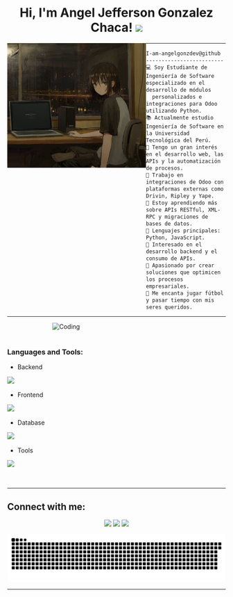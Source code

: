 <h1 align="center">
Hi, I'm Angel Jefferson Gonzalez Chaca!
  <img src="https://media.giphy.com/media/hvRJCLFzcasrR4ia7z/giphy.gif" width="30"></h1>

<img align="left" src="https://github.com/I-am-vishalmaurya/I-am-vishalmaurya/blob/main/cropped_image.png" alt="Unfortunately I didn't find the author of the pic, feel to open a pull request if found" width="320" />

<hr>

```
I-am-angelgonzdev@github
-------------------------
💻 Soy Estudiante de Ingeniería de Software especializado en el desarrollo de módulos
  personalizados e integraciones para Odoo utilizando Python.
📚 Actualmente estudio Ingeniería de Software en la Universidad Tecnológica del Perú.
📝 Tengo un gran interés en el desarrollo web, las APIs y la automatización de procesos.
🔭 Trabajo en integraciones de Odoo con plataformas externas como Drivin, Ripley y Yape.
🌱 Estoy aprendiendo más sobre APIs RESTful, XML-RPC y migraciones de bases de datos.
🌟 Lenguajes principales: Python, JavaScript.
🚩 Interesado en el desarrollo backend y el consumo de APIs.
💖 Apasionado por crear soluciones que optimicen los procesos empresariales.
🎵 Me encanta jugar fútbol y pasar tiempo con mis seres queridos.
```
--------

<img align="right" alt="Coding" width="400" src="https://user-images.githubusercontent.com/74038190/229223263-cf2e4b07-2615-4f87-9c38-e37600f8381a.gif">
<br><br>

<h3 align="left">Languages and Tools:</h3>

- Backend
<p align="left">
  <a href="https://skillicons.dev">
    <img src="https://skillicons.dev/icons?i=java,js,py" />
  </a>
</p>

- Frontend
<p align="left">
  <a href="https://skillicons.dev">
    <img src="https://skillicons.dev/icons?i=html,css,tailwind,bootstrap" />
  </a>
</p>

- Database
<p align="left">
  <a href="https://skillicons.dev">
    <img src="https://skillicons.dev/icons?i=mysql,postgresql" />
  </a>
</p>

- Tools
<p align="left">
  <a href="https://skillicons.dev">
    <img src="https://skillicons.dev/icons?i=git,github,gitlab,docker,figma,vscode,visualstudio,postman,linux,astro" />
  </a>
</p>

<br/>

--------

## Connect with me:

<p align="center">
  <a href="https://www.linkedin.com/in/mahmoud-miehob-937064187"><img src="https://img.shields.io/badge/linkedin-0077B5.svg?style=for-the-badge&logo=linkedin&logoColor=ffffff"/></a>
  <a href="https://www.facebook.com/profile.php?id=100010194910703"><img src="https://img.shields.io/badge/facebook-1b74e4.svg?style=for-the-badge&logo=facebook&logoColor=ffffff"/></a>
  <a href="mailto:mahmoudmiehob@gmail.com?subject=[GitHub]%20🔥%20profile%20contact&body=Hello"><img src="https://img.shields.io/badge/e‑mail-D14836.svg?style=for-the-badge&logo=GMail&logoColor=ffffff"/></a>
</p>

  <p align="center">
  <img src="https://github.com/TekyaygilFethi/TekyaygilFethi/blob/output/github-contribution-grid-snake.svg" alt="snake gif">
</p>

-----

